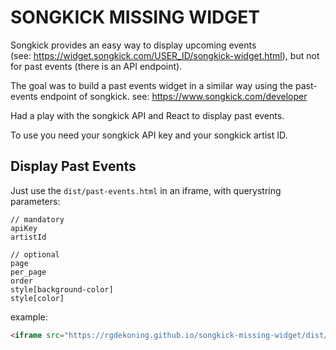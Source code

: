 # SONGKICK MISSING WIDGET
Songkick provides an easy way to display upcoming events (see: https://widget.songkick.com/USER_ID/songkick-widget.html), but not for past events (there is an API endpoint).

The goal was to build a past events widget in a similar way using the past-events endpoint of songkick.
see: https://www.songkick.com/developer

Had a play with the songkick API and React to display past events.

To use you need your songkick API key and your songkick artist ID.

## Display Past Events
Just use the `dist/past-events.html` in an iframe, with querystring parameters:
```
// mandatory
apiKey
artistId

// optional
page
per_page
order
style[background-color]
style[color]
```

example:
```html
<iframe src="https://rgdekoning.github.io/songkick-missing-widget/dist/past-events.html?apiKey=YOUR_SK_API_KEY&artistId=YOUR_SK_ARTIST_ID&order=desc&per_page=3&page=1" frameborder="0" style="width: 100%; height: 215px;"></iframe>
```
